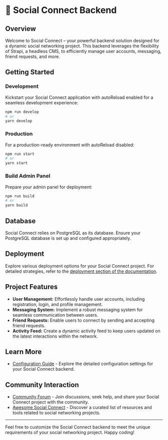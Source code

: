 # 🚀 Social Connect Backend

## Overview

Welcome to Social Connect – your powerful backend solution designed for a dynamic social networking project. This backend leverages the flexibility of Strapi, a headless CMS, to efficiently manage user accounts, messaging, friend requests, and more.

## Getting Started

### Development

Kickstart your Social Connect application with autoReload enabled for a seamless development experience:

```bash
npm run develop
# or
yarn develop
```

### Production

For a production-ready environment with autoReload disabled:

```bash
npm run start
# or
yarn start
```

### Build Admin Panel

Prepare your admin panel for deployment:

```bash
npm run build
# or
yarn build
```

## Database

Social Connect relies on PostgreSQL as its database. Ensure your PostgreSQL database is set up and configured appropriately.

## Deployment

Explore various deployment options for your Social Connect project. For detailed strategies, refer to the [deployment section of the documentation](#).

## Project Features

- **User Management:** Effortlessly handle user accounts, including registration, login, and profile management.
- **Messaging System:** Implement a robust messaging system for seamless communication between users.
- **Friend Requests:** Enable users to connect by sending and accepting friend requests.
- **Activity Feed:** Create a dynamic activity feed to keep users updated on the latest interactions within the network.

## Learn More

- [Configuration Guide](#) - Explore the detailed configuration settings for your Social Connect backend.

## Community Interaction

- [Community Forum](#) - Join discussions, seek help, and share your Social Connect project with the community.
- [Awesome Social Connect](#) - Discover a curated list of resources and tools related to social networking projects.

---

Feel free to customize the Social Connect backend to meet the unique requirements of your social networking project. Happy coding!
